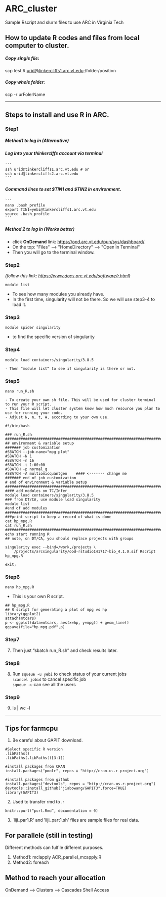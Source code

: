 # ARC_cluster
Sample Rscript and slurm files to use ARC in Virginia Tech

## How to update R codes and files from local computer to cluster.
##### Copy single file:
scp test.R urid@tinkercliffs1.arc.vt.edu:/folder/position

##### Copy whole folder: 
scp -r urFolerName

************************************************************************************************************************
## Steps to install and use R in ARC.
### Step1
##### Method1 to log in (Alternative)  
##### Log into your thinkerclffs account via terminal  
	```
	ssh urid@tinkercliffs1.arc.vt.edu # or 
	ssh urid@tinkercliffs2.arc.vt.edu
	```
##### Command lines to set $TIN1 and $TIN2 in environment.
	```
	nano .bash_profile
	export TIN1=yebi@tinkercliffs1.arc.vt.edu
	source .bash_profile
	```
##### Method 2 to log in (Works better)  
- click **OnDemand** link: https://ood.arc.vt.edu/pun/sys/dashboard/  
- On the top: "Files" --> "HomeDirectory" --> "Open in Terminal"  
- Then you will go to the terminal window.  
	

### Step2 
*(follow this link: https://www.docs.arc.vt.edu/software/r.html)*
```
module list 
```
- To see how many modules you already have.
- In the first time, singularity will not be there. So we will use step3-4 to load it.
### Step3
```
module spider singularity 
```
- to find the specific version of singularity
### Step4
``` 
module load containers/singularity/3.8.5
```
	- Then “module list” to see if singularity is there or not.
### Step5
```
nano run_R.sh
```
	- To create your own sh file. This will be used for cluster terminal to run your R script.
	- This file will let cluster system know how much resource you plan to use for running your code.
	- Adjust N, n, t, A, according to your own use.
```
#!/bin/bash

### run_R.sh
###########################################################################
## environment & variable setup
####### job customization
#SBATCH --job-name="mpg plot"
#SBATCH -N 1
#SBATCH -n 16
#SBATCH -t 1:00:00
#SBATCH -p normal_q
#SBATCH -A multiomicquantgen    #### <------- change me
####### end of job customization
# end of environment & variable setup
###########################################################################
#### add modules on TC/Infer
module load containers/singularity/3.8.5
### from DT/CA, use module load singularity
module list
#end of add modules
###########################################################################
###print script to keep a record of what is done
cat hp_mpg.R
cat run_R.sh
###########################################################################
echo start running R
## note, on DT/CA, you should replace projects with groups

singularity exec --bind=/work,/projects \
    /projects/arcsingularity/ood-rstudio141717-bio_4.1.0.sif Rscript hp_mpg.R

exit;
```

### Step6
``` 
nano hp_mpg.R
```
- This is your own R script.

```
## hp_mpg.R
## R script for generating a plot of mpg vs hp
library(ggplot2)
attach(mtcars)
p <- ggplot(data=mtcars, aes(x=hp, y=mpg)) + geom_line()
ggsave(file="hp_mpg.pdf",p)
```

### Step7
7. Then just “sbatch run_R.sh” and check results later.

### Step8
8. Run `squeue -u yebi` to check status of your current jobs  
`scancel jobid` to cancel specific job  
`squeue -u` can see all the users  

### Step9
9. ls | wc -l

********************************************************************************************************************************************************
## Tips for farmcpu

1. Be careful about GAPIT download.
```
#Select specific R version
.libPaths()
.libPaths(.libPaths()[3:1])

#install packages from CRAN
install.packages("poolr", repos = "http://cran.us.r-project.org")

#install packages from github
install.packages("devtools", repos = "http://cran.us.r-project.org")
devtools::install_github("jiabowang/GAPIT3",force=TRUE)
library(GAPIT3)
```

2. Used to transfer rmd to .r

`knitr::purl("purl.Rmd”, documentation = 0)`

3. 'liji_par1.R' and 'liji_part1.sh' files are sample files for real data. 


## For parallele (still in testing)
Different methods can fulfile different purposes.
1. Method1: mclapply
	ACR_parallel_mcapply.R
2. Method2: foreach

## Method to reach your allocation

OnDemand --> Clusters --> Cascades Shell Access
